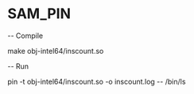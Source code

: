 SAM_PIN
=======

-- Compile

make obj-intel64/inscount.so


-- Run


pin -t obj-intel64/inscount.so -o inscount.log -- /bin/ls

